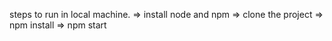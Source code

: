 steps to run in local machine.
=> install node and npm 
=> clone the project
=> npm install
=> npm start
